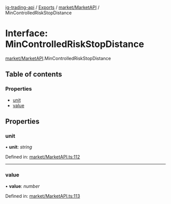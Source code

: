 [ig-trading-api](../README.md) / [Exports](../modules.md) / [market/MarketAPI](../modules/market_marketapi.md) / MinControlledRiskStopDistance

# Interface: MinControlledRiskStopDistance

[market/MarketAPI](../modules/market_marketapi.md).MinControlledRiskStopDistance

## Table of contents

### Properties

- [unit](market_marketapi.mincontrolledriskstopdistance.md#unit)
- [value](market_marketapi.mincontrolledriskstopdistance.md#value)

## Properties

### unit

• **unit**: _string_

Defined in: [market/MarketAPI.ts:112](https://github.com/bennycode/ig-trading-api/blob/840a401/src/market/MarketAPI.ts#L112)

---

### value

• **value**: _number_

Defined in: [market/MarketAPI.ts:113](https://github.com/bennycode/ig-trading-api/blob/840a401/src/market/MarketAPI.ts#L113)
